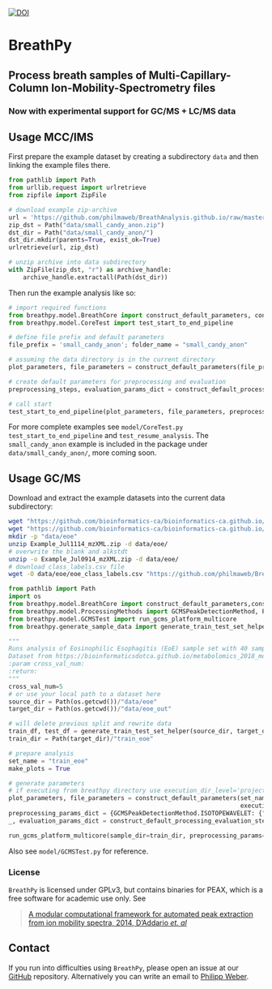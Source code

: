 

[![DOI](https://zenodo.org/badge/267952107.svg)](https://zenodo.org/badge/latestdoi/267952107)

# BreathPy

## Process breath samples of Multi-Capillary-Column Ion-Mobility-Spectrometry files
### Now with experimental support for GC/MS + LC/MS data

## Usage MCC/IMS

First prepare the example dataset by creating a subdirectory `data` and then linking the example files there.
```python
from pathlib import Path
from urllib.request import urlretrieve
from zipfile import ZipFile

# download example zip-archive
url = 'https://github.com/philmaweb/BreathAnalysis.github.io/raw/master/data/small_candy_anon.zip'
zip_dst = Path("data/small_candy_anon.zip")
dst_dir = Path("data/small_candy_anon/")
dst_dir.mkdir(parents=True, exist_ok=True)
urlretrieve(url, zip_dst)

# unzip archive into data subdirectory
with ZipFile(zip_dst, "r") as archive_handle:
    archive_handle.extractall(Path(dst_dir))
```   

Then run the example analysis like so:
```python
# import required functions
from breathpy.model.BreathCore import construct_default_parameters, construct_default_processing_evaluation_steps
from breathpy.model.CoreTest import test_start_to_end_pipeline

# define file prefix and default parameters
file_prefix = 'small_candy_anon'; folder_name = "small_candy_anon"

# assuming the data directory is in the current directory
plot_parameters, file_parameters = construct_default_parameters(file_prefix, folder_name, make_plots=True)

# create default parameters for preprocessing and evaluation
preprocessing_steps, evaluation_params_dict = construct_default_processing_evaluation_steps()

# call start
test_start_to_end_pipeline(plot_parameters, file_parameters, preprocessing_steps, evaluation_params_dict)
```

For more complete examples see `model/CoreTest.py` `test_start_to_end_pipeline` and `test_resume_analysis`.
The `small_candy_anon` example is included in the package under `data/small_candy_anon/`, more coming soon.

## Usage GC/MS
Download and extract the example datasets into the current data subdirectory:
```bash
wget "https://github.com/bioinformatics-ca/bioinformatics-ca.github.io/raw/master/data_sets/Example_Jul0914_mzXML.zip"
wget "https://github.com/bioinformatics-ca/bioinformatics-ca.github.io/raw/master/data_sets/Example_Jul1114_mzXML.zip"
mkdir -p "data/eoe"
unzip Example_Jul1114_mzXML.zip -d data/eoe/
# overwrite the blank and alkstdt
unzip -o Example_Jul0914_mzXML.zip -d data/eoe/
# download class_labels.csv file
wget -O data/eoe/eoe_class_labels.csv "https://github.com/philmaweb/BreathAnalysis.github.io/raw/master/data/eoe_class_labels.csv"
```

```python
from pathlib import Path
import os
from breathpy.model.BreathCore import construct_default_parameters,construct_default_processing_evaluation_steps
from breathpy.model.ProcessingMethods import GCMSPeakDetectionMethod, PerformanceMeasure
from breathpy.model.GCMSTest import run_gcms_platform_multicore
from breathpy.generate_sample_data import generate_train_test_set_helper

"""
Runs analysis of Eosinophilic Esophagitis (EoE) sample set with 40 samples - gcms measurements
Dataset from https://bioinformaticsdotca.github.io/metabolomics_2018_mod2lab
:param cross_val_num:
:return:
"""
cross_val_num=5
# or use your local path to a dataset here
source_dir = Path(os.getcwd())/"data/eoe"
target_dir = Path(os.getcwd())/"data/eoe_out"

# will delete previous split and rewrite data
train_df, test_df = generate_train_test_set_helper(source_dir, target_dir, cross_val_num=5)
train_dir = Path(target_dir)/"train_eoe"

# prepare analysis
set_name = "train_eoe"
make_plots = True

# generate parameters
# if executing from breathpy directory use execution_dir_level='project',
plot_parameters, file_parameters = construct_default_parameters(set_name, set_name, make_plots=make_plots,
                                                                execution_dir_level='project')
preprocessing_params_dict = {GCMSPeakDetectionMethod.ISOTOPEWAVELET: {"hr_data": True}}
_, evaluation_params_dict = construct_default_processing_evaluation_steps(cross_val_num)

run_gcms_platform_multicore(sample_dir=train_dir, preprocessing_params=preprocessing_params_dict, evaluation_parms=evaluation_params_dict)
```
Also see `model/GCMSTest.py` for reference. 

### License
`BreathPy` is licensed under GPLv3, but contains binaries for PEAX, which is a free software for academic use only.
See
> [A modular computational framework for automated peak extraction from ion mobility spectra, 2014, D’Addario *et. al*](https://doi.org/10.1186/1471-2105-15-25)

## Contact
If you run into difficulties using `BreathPy`, please open an issue at our [GitHub](https://github.com/philmaweb/BreathPy) repository. Alternatively you can write an email to [Philipp Weber](mailto:pweber@imada.sdu.dk?subject=[BreathPy]%20BreathPy).
